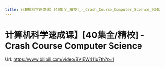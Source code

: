 ```yaml
---
title: 计算机科学速成课】[40集全_精校]_-_Crash_Course_Computer_Science_934b806a66ec42f4b1a071d320a3d4bd
---
```


# 计算机科学速成课】[40集全/精校] - Crash Course Computer Science

Url: https://www.bilibili.com/video/BV1EW411u7th?p=1
